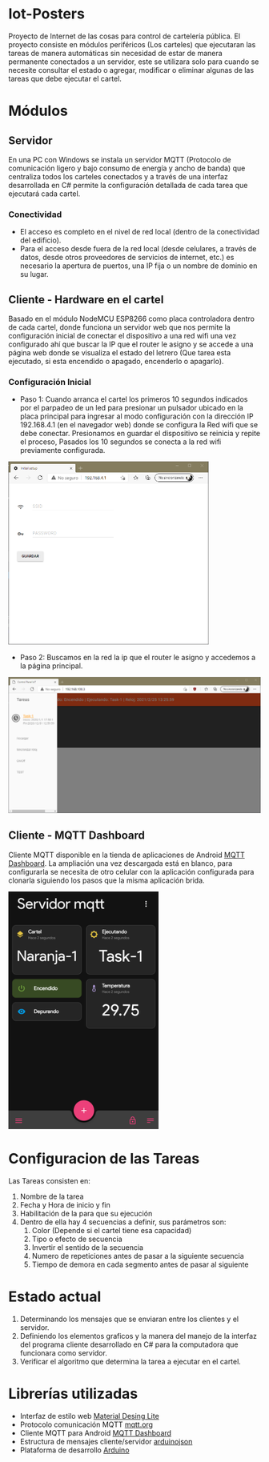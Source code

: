 # Iot-Posters
Proyecto de Internet de las cosas para control de cartelería pública.
El proyecto consiste en módulos periféricos (Los carteles) que ejecutaran las tareas de manera automáticas sin necesidad de estar de manera permanente conectados a un servidor, este se utilizara solo para cuando se necesite consultar el estado o agregar, modificar o eliminar algunas de las tareas que debe ejecutar el cartel.  

# Módulos

## Servidor
En una PC con Windows se instala un servidor MQTT (Protocolo de comunicación ligero y bajo consumo de energía y ancho de banda) que centraliza todos los carteles conectados y a través de una interfaz desarrollada en C# permite la configuración detallada de cada tarea que ejecutará cada cartel.

### Conectividad
- El acceso es completo en el nivel de red local (dentro de la conectividad del edificio). 
- Para el acceso desde fuera de la red local (desde celulares, a través de datos, desde otros proveedores de servicios de internet, etc.) es necesario la apertura de puertos, una IP fija o un nombre de dominio en su lugar.

## Cliente - Hardware en el cartel
Basado en el módulo NodeMCU ESP8266 como placa controladora dentro de cada cartel, donde funciona un servidor web que nos permite la configuración inicial de conectar el dispositivo a una red wifi una vez configurado ahí que buscar la IP que el router le asigno y se accede a una página web donde se visualiza el estado del letrero (Que tarea esta ejecutado, si esta encendido o apagado, encenderlo o apagarlo).

### Configuración Inicial
- Paso 1: Cuando arranca el cartel los primeros 10 segundos indicados por el parpadeo de un led para presionar un pulsador ubicado en la placa principal para ingresar al modo configuración con la dirección IP 192.168.4.1 (en el navegador web) donde se configura la Red wifi que se debe conectar. Presionamos en guardar el dispositivo se reinicia y repite el proceso, Pasados los 10 segundos se conecta a la red wifi previamente configurada. 
<img src="/images/ModoAP.png" alt="drawing" width="400"/>

- Paso 2: Buscamos en la red la ip que el router le asigno y accedemos a la página principal.
<img src="/images/PagMain.png" alt="drawing" width="600"/>


## Cliente - MQTT Dashboard
Cliente MQTT disponible en la tienda de aplicaciones de Android [MQTT Dashboard](https://play.google.com/store/apps/details?id=com.app.vetru.mqttdashboard&hl=es_AR&gl=US). La ampliación una vez descargada está en blanco, para configurarla se necesita de otro celular con la aplicación configurada para clonarla siguiendo los pasos que la misma aplicación brida.

<img src="/images/MQTT_Dashboard.png" alt="drawing" width="300"/>


# Configuracion de las Tareas

Las Tareas consisten en:
1. Nombre de la tarea
2. Fecha y Hora de inicio y fin
3. Habilitación de la para que su ejecución
4. Dentro de ella hay 4 secuencias a definir, sus parámetros son:
    1. Color (Depende si el cartel tiene esa capacidad)
    2. Tipo o efecto de secuencia
    3. Invertir el sentido de la secuencia
    4. Numero de repeticiones antes de pasar a la siguiente secuencia
    5. Tiempo de demora en cada segmento antes de pasar al siguiente


# Estado actual
1. Determinando los mensajes que se enviaran entre los clientes y el servidor.
2. Definiendo los elementos graficos y la manera del manejo de la interfaz del programa cliente desarrollado en C# para la computadora que funcionara como servidor.
3. Verificar el algoritmo que determina la tarea a ejecutar en el cartel. 

# Librerías utilizadas
- Interfaz de estilo web [Material Desing Lite](https://getmdl.io/)
- Protocolo comunicación MQTT [mqtt.org](https://mqtt.org/)
- Cliente MQTT para Android [MQTT Dashboard](https://play.google.com/store/apps/details?id=com.app.vetru.mqttdashboard&hl=es_AR&gl=US)
- Estructura de mensajes cliente/servidor  [arduinojson](https://arduinojson.org/)
- Plataforma de desarrollo  [Arduino](https://www.arduino.cc/)
